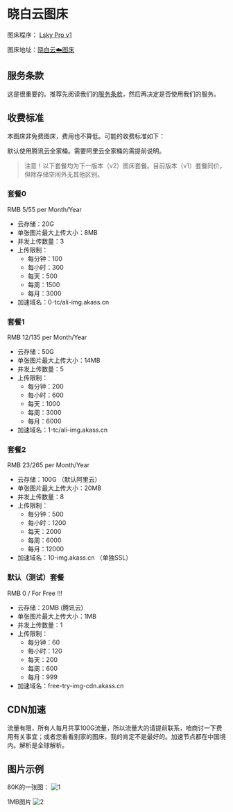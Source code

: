 # 晓白云图床

图床程序： [Lsky Pro v1](https://github.com/lsky-org/lsky-pro)

图床地址：[晓白云☁️图床](https://img.chs.pub)

## 服务条款

这是很重要的。推荐先阅读我们的[服务条款](./imghost-rules.md)，然后再决定是否使用我们的服务。

## 收费标准
本图床非免费图床，费用也不算低。可能的收费标准如下：

默认使用腾讯云全家桶。需要阿里云全家桶的需提前说明。

> 注意！以下套餐均为下一版本（v2）图床套餐。目前版本（v1）套餐同价，但除存储空间外无其他区别。

### 套餐0
RMB 5/55 per Month/Year
- 云存储：20G
- 单张图片最大上传大小：8MB
- 并发上传数量：3
- 上传限制：
    - 每分钟：100
    - 每小时：300
    - 每天：500
    - 每周：1500
    - 每月：3000
- 加速域名：0-tc/ali-img.akass.cn

### 套餐1
RMB 12/135 per Month/Year
- 云存储：50G
- 单张图片最大上传大小：14MB
- 并发上传数量：5
- 上传限制：
    - 每分钟：200
    - 每小时：600
    - 每天：1000
    - 每周：3000
    - 每月：6000
- 加速域名：1-tc/ali-img.akass.cn

### 套餐2
RMB 23/265 per Month/Year
- 云存储：100G （默认阿里云）
- 单张图片最大上传大小：20MB
- 并发上传数量：8
- 上传限制：
    - 每分钟：500
    - 每小时：1200
    - 每天：2000
    - 每周：6000
    - 每月：12000
- 加速域名：10-img.akass.cn （单独SSL）

### 默认（测试）套餐
RMB 0 / For Free !!!
- 云存储：20MB (腾讯云)
- 单张图片最大上传大小：1MB
- 并发上传数量：1
- 上传限制：
    - 每分钟：60
    - 每小时：120
    - 每天：200
    - 每周：600
    - 每月：999
- 加速域名：free-try-img-cdn.akass.cn


## CDN加速
流量有限，所有人每月共享100G流量，所以流量大的请提前联系，咱商讨一下费用有关事宜；或者您看看别家的图床，我的肯定不是最好的。加速节点都在中国境内。解析是全球解析。

## 图片示例

80K的一张图：
![1](https://img.cdn.chs.pub/2021/09/08/9e813a5a481bb.jpg)

1MB图片
![2](https://img.cdn.chs.pub/2021/07/09/940f36e7c78ea.webp)
